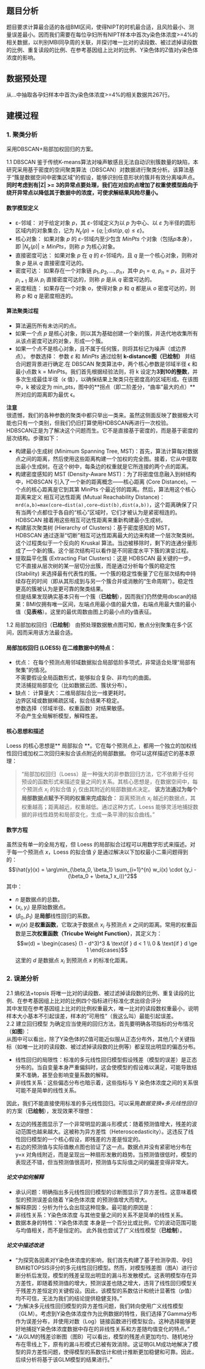 ## 题目分析
题目要求计算最合适的各组BMI区间，使得NIPT的时机最合适，且风险最小、测量误差最小。因而我们需要在每位孕妇所有NIPT样本中首次y染色体浓度>=4%的相关数据，以判别MBI同孕周的关联，并探讨唯一比对的读段数、被过滤掉读段数的比例、重复读段的比例、在参考基因组上比对的比例、Y染色体的Z值对y染色体浓度的影响。  

## 数据预处理
从...中抽取各孕妇样本中首次y染色体浓度>=4%的相关数据共267行。  

## 建模过程

### 1. 聚类分析
采用DBSCAN+局部加权回归的方案。

1.1 DBSCAN
鉴于传统K-means算法对噪声敏感且无法自动识别簇数量的缺陷，本研究采用基于密度的空间聚类算法（DBSCAN）对数据进行聚类分析。该算法基于“簇是数据空间中密集区域”的假设，能够识别任意形状的簇并有效分离噪声点。  
**同时考虑到有|Z| >= 3的异常点要处理，我们在对应的点增加了权重使模型趋向于绕开异常点以降低其于数据中的浓度，可使求解结果风险尽量小。**  

#### 数学模型定义
- ε-邻域： 对于给定对象 $p$，其 $ε$-邻域定义为以 $p$ 为中心、以 $ε$ 为半径的圆形区域内的对象集合，记为 $N_ε(p) = \{q ; | ; \text{dist}(p, q) ≤ ε\}$。
- 核心对象： 如果对象 $p$ 的 $ε$-邻域内至少包含 $MinPts$ 个对象（包括$p$本身），即 $|N_ε(p)| ≥ MinPts$，则称 $p$ 为核心对象。
- 直接密度可达： 如果对象 $p$ 在 $q$ 的 $ε$-邻域内，且 $q$ 是一个核心对象，则称对象 $p$ 是从 $q$ 直接密度可达的。
- 密度可达： 如果存在一个对象链 $p_1, p_2, ..., p_n$，其中 $p_1 = q$, $p_n = p$，且对于 $p_{i+1}$ 是从 $p_i$ 直接密度可达的，则称 $p$ 是从 $q$ 密度可达的。
- 密度相连： 如果存在一个对象 $o$，使得对象 $p$ 和 $q$ 都是从 $o$ 密度可达的，则称 $p$ 和 $q$ 是密度相连的。  
#### 算法聚类过程
- 算法遍历所有未访问的点。
- 如果一个点 $p$ 是核心对象，则以其为基础创建一个新的簇，并迭代地收集所有从该点密度可达的对象，形成一个簇。
- 如果一个点不是核心对象，且不属于任何簇，则将其标记为噪声（或边界点）。
参数选择： 参数 $ε$ 和 $MinPts$ 通过绘制 **k-distance图（已绘制）** 并结合问题背景进行确定.在 DBSCAN 聚类算法中，两个核心参数是邻域半径 ϵ 和最小点数 k = MinPts。我们首先根据经验法则，将 k 设定为**3到10的整数**，并多次生成最佳半径（ϵ 值），以确保结果上聚类只在密度高的区域形成。在该图中，k 被设定为 min_pts，图中的**拐点（即二阶差分，“曲率”最大的点）**所对应的距离即为最优 ϵ。

**注意**  
很遗憾，我们的各种参数的聚类中都只举出一类来。虽然这侧面反映了数据极大可能也只有一个类别，但我们仍旧打算使用HDBSCAN再进行一次校验。  
HDBSCAN正是为了解决这个问题而生。它不是直接基于密度的，而是基于密度的层次结构。步骤如下：   
- 构建最小生成树 (Minimum Spanning Tree, MST)：首先，算法计算每对数据点之间的距离，然后使用这些距离构建一个加权的完全图。接着，它从中提取出最小生成树。在这个树中，每条边的权重就是它所连接的两个点的距离。
- 构建密度感知的 MST (Density-Aware MST)：为了将密度信息融入到树结构中，HDBSCAN 引入了一个新的距离概念——核心距离 (Core Distance)。一个点的核心距离是它到其第 MinPts 个最近邻的距离。然后，算法用这个核心距离来定义 相互可达性距离 (Mutual Reachability Distance)：`mrd(a,b)=max(core−dist(a),core−dist(b),dist(a,b))`，这个距离确保了只有当两个点都位于各自的“核心”区域时，它们才被认为是紧密相连的。HDBSCAN 接着用这些相互可达性距离来重新构建最小生成树。  
- 构建层次聚类树 (Hierarchy of Clusters)：基于密度感知的 MST，HDBSCAN 通过逐渐“切断”相互可达性距离最大的边来构建一个层次聚类树。这个过程类似于一个反向的 Kruskal 算法。当边被移除时，剩下的连通分量形成了一个新的簇。这个层次结构可以看作是不同密度水平下簇的演变过程。
- 提取扁平化簇 (Extracting Flat Clusters)：这是 HDBSCAN 最关键的一步。它不直接从层次树的某一层切分出簇，而是通过分析每个簇的稳定性 (Stability) 来选择最有代表性的簇。一个簇的稳定性衡量了它在层次结构中持续存在的时间（即从其形成到与另一个簇合并或消散的“生命周期”）。稳定性更高的簇被认为是更可靠的聚类结果。  
但是结果发现确实基本只有一个簇（**已绘制**），因而我们仍然使用dbscan的结果：BMI仅拥有唯一区间，左端点用最小值的最大值，右端点用最大值的最小值（**见表格**）。这里的最优周数由图上的最小点的y值表征。  

1.2 局部加权回归（**已绘制**）
由预处理数据散点图可知，散点分别聚集在多个区间，因而采用该方法最合适。  

#### 局部加权回归 (LOESS) 在二维数据中的特点：
- 优点：
在每个预测点用邻域数据拟合局部低阶多项式，非常适合处理“局部有聚集”的情况。  
不需要假设全局函数形式，能够拟合复杂、非均匀的曲面。  
灵活捕捉局部变化（比如数据云团、簇状分布）。  
- 缺点：
计算量大：二维局部拟合比一维更耗时。  
边界区域或数据稀疏区域，拟合结果不稳定。  
参数选择（邻域半径、权重函数）对结果敏感。  
不会产生全局解析模型，解释性差。  

#### 核心思想和描述
Loess 的核心思想是** 局部拟合 **。它在每个预测点上，都用一个独立的加权线性回归或加权二次回归来拟合该点附近的局部数据。
你可以这样描述它的基本原理：
> “局部加权回归（Loess）是一种强大的非参数回归方法，它不依赖于任何预设的函数形式来描述变量之间的关系。其核心思想是，在数据空间中，每个预测点 $x_i$ 的拟合值 $\hat{y}_i$ 仅由其附近的局部数据点决定。
> **该方法通过为每个局部数据点赋予不同的权重来完成拟合：** 距离预测点 $x_i$ 越近的数据点，其权重越高；距离越远，权重越低。通过这种方式，Loess 能够灵活地捕捉数据的非线性趋势和局部变化，生成一条平滑的拟合曲线。”  

#### 数学方程
虽然没有单一的全局方程，但 Loess 的局部拟合过程可以用数学形式来描述。对于每一个预测点 $x$，Loess 的拟合值 $\hat{y}$ 是通过解决以下加权最小二乘问题得到的：
$$\hat{y}(x) = \arg\min_{\beta_0, \beta_1} \sum_{i=1}^{n} w_i(x) \cdot (y_i - (\beta_0 + \beta_1 x_i))^2$$
其中：
* $n$ 是数据点的总数。
* $(x_i, y_i)$ 是原始数据点。
* $(\beta_0, \beta_1)$ 是**局部**线性回归的系数。
* $w_i(x)$ 是**权重函数**，它取决于数据点 $x_i$ 与预测点 $x$ 之间的距离。常用的权重函数是**三次权重函数（Tricube Weight Function）**，其定义为：
$$w(d) = \begin{cases} (1 - d^3)^3 & \text{if } d < 1 \\ 0 & \text{if } d \ge 1 \end{cases}$$
这里的 $d$ 是数据点 $x_i$ 到预测点 $x$ 的标准化距离。  

### 2. 误差分析
2.1 熵权法+topsis
将唯一比对的读段数、被过滤掉读段数的比例、重复读段的比例、在参考基因组上比对的比例四个指标进行标准化求出综合评分  
其中发现在参考基因组上比对的比例权重最大，唯一比对的读段数权重最小，说明样本大小基本不引起误差，样本的“可用性”（我这么叫）最能引起误差。  
2.2 建立回归模型
为确定应当使用的回归方法，首先要明确各项指标的分布情况（**如图**）：  
从图中可以看出，除了Y染色体的Z值可能近似服从正态分布外，其他几个关键指标（如唯一比对的读段数、被过滤掉读段数的比例等）都呈现出明显的偏态分布。
- 线性回归的局限性：标准的多元线性回归模型假设残差（模型的误差）是正态分布的。当自变量本身严重偏斜时，这会使模型的假设难以满足，可能导致结果不准确，甚至会影响变量系数的解释。
- 非线性关系：这些偏态分布也暗示着，这些指标与 Y 染色体浓度之间的关系很可能不是简单的线性关系。

因此，我们不能直接使用标准的多元线性回归。可以采用*数据变换+多元线性回归*的方案（**已绘制**），发现效果不理想：  
- 左边的残差图显示了一个非常明显的漏斗形模式：随着预测值增大，残差的波动范围也越来越大。这被称为异方差性（Heteroscedasticity）。这违反了线性回归模型的一个核心假设，即残差的方差是恒定的。
- 右边的预测值与实际值散点图也验证了这一点。数据点并没有紧密地分布在 y=x 对角线附近，而是呈现出一种扇形发散的趋势。当预测值很低时，模型的表现还不错，但当预测值很高时，预测值与实际值之间的偏差变得非常大。  
#### *论文中如何解释*
- 承认问题：明确指出多元线性回归模型的诊断图显示了异方差性。这意味着模型的预测误差会随着 Y染色体浓度 的预测值增大而增大。
- 解释原因：分析为什么会出现这种现象。最可能的原因是：
- 非线性关系：Y染色体浓度 与其他变量之间的关系不是简单的线性关系。
- 数据本身的特性：Y染色体浓度 本身是一个百分比或比例，它的波动范围可能与均值相关，而不是恒定的。
此外我也尝试了广义线性模型（**已绘制**）。  
#### *论文中描述改进*
- “为探究各因素对Y染色体浓度的影响，我们首先构建了基于检测孕周、孕妇BMI和TOPSIS评分的多元线性回归模型。然而，对模型残差图（图A）进行诊断分析后发现，模型的残差呈现出明显的漏斗形发散模式。这表明模型存在异方差性，即随着预测值的增大，预测误差也随之增大，违背了线性回归模型关于残差方差恒定的关键假设。因此，该模型的系数估计和统计显著性（p值）均不可信，无法为我们的结论提供稳健支持。”
- “为解决多元线性回归模型的异方差性问题，我们转向使用广义线性模型（GLM）。考虑到Y染色体浓度作为比例数据的特性，我们选择了Gamma分布作为误差分布，并使用对数（Log）链接函数进行模型拟合。这种选择能够更好地捕捉Y染色体浓度数据中存在的非线性关系和方差随均值变化的特点。”
- “从GLM的残差诊断图（图B）可以看出，模型的残差点更加均匀、随机地分布在零线上下，原有的漏斗形模式已被有效消除。这证明GLM成功地解决了模型的异方差性问题，使得模型的系数估计和统计推断更加稳健和可靠。因此，后续分析将基于该GLM模型的结果进行。”
